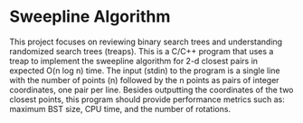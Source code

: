 # Sweepline Algorithm
This project focuses on reviewing binary search trees and understanding randomized search trees (treaps).
This is a C/C++ program that uses a treap to implement the sweepline algorithm for 2-d closest pairs in expected O(n log n) time.
The input (stdin) to the program is a single line with the number of points (n) followed by the n points as pairs of integer coordinates, one pair per line.
Besides outputting the coordinates of the two closest points, this program should provide performance metrics such as: maximum BST size, CPU time, and the number of rotations.
